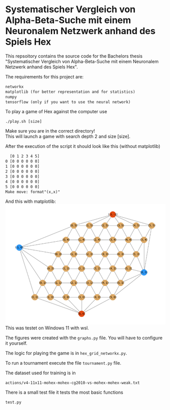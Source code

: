 # Systematischer Vergleich von Alpha-Beta-Suche mit einem Neuronalem Netzwerk anhand des Spiels Hex

This repsoitory contains the source code for the Bachelors thesis "Systematischer Vergleich von Alpha-Beta-Suche mit einem Neuronalem Netzwerk anhand des Spiels Hex".

The requirements for this project are: 
```
networkx
matplotlib (for better representation and for statistics)
numpy
tensorflow (only if you want to use the neural network)

```

To play a game of Hex against the computer use 
```
./play.sh [size]
```
Make sure you are in the correct directory!  
This will launch a game with search depth 2 and size [size].  
 
After the execution of the script it should look like this (without matplotlib) 
```
  [0 1 2 3 4 5]
0 [0 0 0 0 0 0]
1 [0 0 0 0 0 0]
2 [0 0 0 0 0 0]
3 [0 0 0 0 0 0]
4 [0 0 0 0 0 0]
5 [0 0 0 0 0 0]
Make move: format"(x,x)"
```
And this with matplotlib:  
![graph](graph_pic.png)  
This was testet on Windows 11 with wsl.

The figures were created with the `graphs.py` file.
You will have to configure it yourself.  

The logic for playing the game is in `hex_grid_networkx.py`.

To run a tournament execute the file `tournament.py` file.

The dataset used for training is in 
 ```
actions/v4-11x11-mohex-mohex-cg2010-vs-mohex-mohex-weak.txt
```
There is a small test file it tests the most basic functions
```
test.py
```
